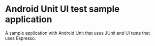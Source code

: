 # Android Unit UI test sample application

A sample application with Android Unit that uses JUnit and UI tests that uses Espresso.
